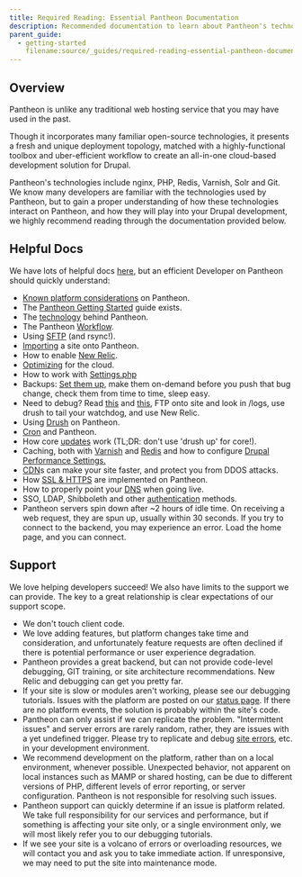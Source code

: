 ```yaml
---
title: Required Reading: Essential Pantheon Documentation
description: Recommended documentation to learn about Pantheon's technologies.
parent_guide:
  - getting-started
    filename:source/_guides/required-reading-essential-pantheon-documentation.md
---
```


## Overview

Pantheon is unlike any traditional web hosting service that you may have used in the past.

Though it incorporates many familiar open-source technologies, it presents a fresh and unique deployment topology, matched with a highly-functional toolbox and uber-efficient workflow to create an all-in-one cloud-based development solution for Drupal.  


Pantheon's technologies include nginx, PHP, Redis, Varnish, Solr and Git. We know many developers are familiar with the technologies used by Pantheon, but to gain a proper understanding of how these technologies interact on Pantheon, and how they will play into your Drupal development, we highly recommend reading through the documentation provided below.

## Helpful Docs

We have lots of helpful docs [here](http://helpdesk.getpantheon.com/), but an efficient Developer on Pantheon should quickly understand:

- [Known platform considerations](/documentation/running-drupal/known-limitations/) on Pantheon.
- The [Pantheon Getting Started](/documentation/howto/pantheon-101-getting-started/-pantheon-101-getting-started) guide exists.
- The [technology](/documentation/advanced-topics/all-about-application-containers/) behind Pantheon.
- The Pantheon [Workflow](/documentation/howto/using-the-pantheon-workflow/).
- Using [SFTP](/documentation/advanced-topics/rsync-and-sftp/-rsync-and-sftp) (and rsync!).
- [Importing](/documentation/advanced-topics/importing-an-existing-drupal-site-to-pantheon/) a site onto Pantheon.
- How to enable [New Relic](/documentation/howto/new-relic-performance-analysis-on-pantheon/-enabling-new-relic).
- [Optimizing](/documentation/getting-started/optimization-for-pantheon-and-the-cloud/-optimization-for-pantheon-and-the-cloud) for the cloud.
- How to work with [Settings.php](/documentation/howto/configuring-settings-php/-working-with-settings-php)
- Backups: [Set them up](/documentation/getting-started/backup-creation/-creating-a-backup), make them on-demand before you push that bug change, check them from time to time, sleep easy.
- Need to debug? Read [this](/documentation/getting-started/php-errors-and-exceptions/) and [this](/documentation/getting-started/errors-and-server-responses/), FTP onto site and look in /logs, use drush to tail your watchdog, and use New Relic.
- Using [Drush](/documentation/advanced-topics/drush-command-line-utility/-using-drush-on-pantheon) on Pantheon.
- [Cron](/documentation/howto/cron-on-pantheon/) and Pantheon.
- How core [updates](/documentation/running-drupal/drupal-core-updates/-core-updates) work (TL;DR: don't use 'drush up' for core!).
- Caching, both with [Varnish](/documentation/advanced-topics/varnish-caching-for-high-performance/-working-with-varnish-on-pantheon) and [Redis](/documentation/howto/redis-as-a-caching-backend/-understanding-redis-cache
) and how to configure [Drupal Performance Settings.](/documentation/running-drupal/drupal-s-performance-and-caching-settings/-drupal-s-performance-settings)
- [CDN](/documentation/advanced-topics/content-delivery-network-cdn-for-file-distribution/)s can make your site faster, and protect you from DDOS attacks.
- How [SSL & HTTPS](/documentation/howto/adding-a-ssl-certificate-for-secure-https-communication/-getting-an-ssl-cert) are implemented on Pantheon.
- How to properly point your [DNS](/documentation/running-drupal/going-live-and-launching-your-site/) when going live.
- SSO, LDAP, Shibboleth and other [authentication](/documentation/advanced-topics/sso-and-identity-federation-on-pantheon/) methods.
- Pantheon servers spin down after ~2 hours of idle time. On receiving a web request, they are spun up, usually within 30 seconds. If you try to connect to the backend, you may experience an error. Load the home page, and you can connect.

## Support

We love helping developers succeed! We also have limits to the support we can provide. The key to a great relationship is clear expectations of our support scope.  

- We don't touch client code.
- We love adding features, but platform changes take time and consideration, and unfortunately feature requests are often declined if there is potential performance or user experience degradation.
- Pantheon provides a great backend, but can not provide code-level debugging, GIT training, or site architecture recommendations. New Relic and debugging can get you pretty far.
- If your site is slow or modules aren't working, please see our debugging tutorials. Issues with the platform are posted on our [status page](http://status.getpantheon.com). If there are no platform events, the solution is probably within the site's code.
- Pantheon can only assist if we can replicate the problem. "Intermittent issues" and server errors are rarely random, rather, they are issues with a yet undefined trigger. Please try to replicate and debug [site errors](/documentation/getting-started/errors-and-server-responses/), etc. in your development environment.
- We recommend development on the platform, rather than on a local environment, whenever possible. Unexpected behavior, not apparent on local instances such as MAMP or shared hosting, can be due to different versions of PHP, different levels of error reporting, or server configuration. Pantheon is not responsible for resolving such issues.
- Pantheon support can quickly determine if an issue is platform related. We take full responsibility for our services and performance, but if something is affecting your site only, or a single environment only, we will most likely refer you to our debugging tutorials.
- If we see your site is a volcano of errors or overloading resources, we will contact you and ask you to take immediate action. If unresponsive, we may need to put the site into maintenance mode.
